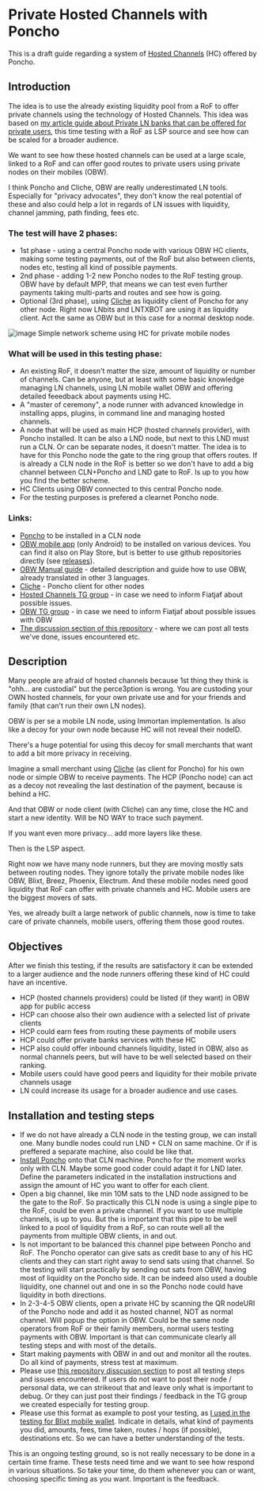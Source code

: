 # Private Hosted Channels with Poncho
This is a draft guide regarding a system of [Hosted Channels](https://fanismichalakis.fr/posts/what-are-hosted-channels/) (HC) offered by Poncho.

## Introduction

The idea is to use the already existing liquidity pool from a RoF to offer private channels using the technology of Hosted Channels. This idea was based on [my article guide about Private LN banks that can be offered for private users](https://darthcoin.substack.com/p/bitcoin-private-banks-over-lightning), this time testing with a RoF as LSP source and see how can be scaled for a broader audience.

We want to see how these hosted channels can be used at a large scale, linked to a RoF and can offer good routes to private users using private nodes on their mobiles (OBW).

I think Poncho and Cliche, OBW are really underestimated LN tools. Especially for "privacy advocates", they don't know the real potential of these and also could help a lot in regards of  LN issues with liquidity, channel jamming, path finding, fees etc.

### The test will have 2 phases:
- 1st phase - using a central Poncho node with various OBW HC clients, making some testing payments, out of the RoF but also between clients, nodes etc, testing all kind of possible payments.
- 2nd phase - adding 1-2 new Poncho nodes to the RoF testing group. OBW have by default MPP, that means we can test even further payments taking multi-parts and routes and see how is going.
- Optional (3rd phase), using [Cliche](https://github.com/nbd-wtf/cliche) as liquidity client of Poncho for any other node. Right now LNbits and LNTXBOT are using it as liquidity client. Act the same as OBW but in this case for a normal desktop node.

![image](https://user-images.githubusercontent.com/56997124/210340892-0f3c4fd7-e5a2-4835-9692-4aa681a9facf.png)
Simple network scheme using HC for private mobile nodes

### What will be used in this testing phase:
- An existing RoF, it doesn't matter the size, amount of liquidity or number of channels. Can be anyone, but at least with some basic knowledge managing LN channels, using LN mobile wallet OBW and offering detailed feeedback about payments using HC.
- A "master of ceremony", a node runner with advanced knowledge in installing apps, plugins, in command line and managing hosted channels.
- A node that will be used as main HCP (hosted channels provider), with Poncho installed. It can be also a LND node, but next to this LND must run a CLN. Or can be separate nodes, it doesn't matter. The idea is to have for this Poncho node the gate to the ring group that offers routes. If is already a CLN node in the RoF is better so we don't have to add a big channel between CLN+Poncho and LND gate to RoF. Is up to you how you find the better scheme.
- HC Clients using OBW connected to this central Poncho node.
- For the testing purposes is prefered a clearnet Poncho node.

### Links:
- [Poncho](https://github.com/nbd-wtf/poncho) to be installed in a CLN node
- [OBW mobile app](https://github.com/nbd-wtf/obw) (only Android) to be installed on various devices. You can find it also on Play Store, but is better to use github repositories directly (see [releases](https://github.com/nbd-wtf/obw/releases)).
- [OBW Manual guide](https://darthcoin.substack.com/p/obw-open-bitcoin-wallet) - detailed description and guide how to use OBW, already translated in other 3 languages.
- [Cliche](https://github.com/nbd-wtf/cliche) - Poncho client for other nodes
- [Hosted Channels TG group](https://t.me/hostedchannels) - in case we need to inform Fiatjaf about possible issues.
- [OBW TG group](https://t.me/openbitcoinwallet) - in case we need to inform Fiatjaf about possible issues with OBW
- [The discussion section of this repository](https://github.com/Darth-Coin/Poncho-OBW-testing/discussions) - where we can post all tests we've done, issues encountered etc.


## Description
Many people are afraid of hosted channels because 1st thing they think is "ohh... are custodial" but the perce3ption is wrong. You are custoding your OWN hosted channels, for your own private use and for your friends and family (that can't run their own LN nodes).

OBW is per se a mobile LN node, using Immortan implementation. Is also like a decoy for your own node because HC will not reveal their nodeID. 

There's a huge potential for using this decoy for small merchants that want to add a bit more privacy in receiving.

Imagine a small merchant using [Cliche](https://github.com/nbd-wtf/cliche) (as client for Poncho) for his own node or simple OBW to receive payments. The HCP (Poncho node) can act as a decoy not revealing the last destination of the payment, because is behind a HC.

And that OBW or node client (with Cliche) can any time, close the HC and start a new identity. Will be NO WAY to trace such payment.

If you want even more privacy... add more layers like these.

Then is the LSP aspect.

Right now we have many node runners, but they are moving mostly sats between routing nodes. They ignore totally the private mobile nodes like OBW, Blixt, Breez, Phoenix, Electrum. And these mobile nodes need good liquidity that RoF can offer with private channels and HC. Mobile users are the biggest movers of sats.

Yes, we already built a large network of public channels, now is time to take care of private channels, mobile users, offering them those good routes.

## Objectives
After we finish this testing, if the results are satisfactory it can be extended to a larger audience and the node runners offering these kind of HC could have an incentive.
- HCP (hosted channels providers) could be listed (if they want) in OBW app for public access
- HCP can choose also their own audience with a selected list of private clients
- HCP could earn fees from routing these payments of mobile users
- HCP could offer private banks services with these HC
- HCP also could offer inbound channels liquidity, listed in OBW, also as normal channels peers, but will have to be well selected based on their ranking.
- Mobile users could have good peers and liquidity for their mobile private channels usage
- LN could increase its usage for a broader audience and use cases.

## Installation and testing steps
- If we do not have already a CLN node in the testing group, we can install one. Many bundle nodes could run LND + CLN on same machine. Or if is preffered a separate machine, also could be like that.
- [Install Poncho](https://github.com/nbd-wtf/poncho) onto that CLN machine. Poncho for the moment works only with CLN. Maybe some good coder could adapt it for LND later. Define the parameters indicated in the installation instructions and assign the amount of HC you want to offer for each client.
- Open a big channel, like min 10M sats to the LND node assigned to be the gate to the RoF. So practically this CLN node is using a single pipe to the RoF, could be even a private channel. If you want to use multiple channels, is up to you. But the is important that this pipe to be well linked to a pool of liquidity from a RoF, so can route well all the payments from multiple OBW clients, in and out.
- Is not important to be balanced this channel pipe between Poncho and RoF. The Poncho operator can give sats as credit base to any of his HC clients and they can start right away to send sats using that channel. So the testing will start practically by sending out sats from OBW, having most of liquidity on the Poncho side. It can be indeed also used a double liquidity, one channel out and one in so the Poncho node could have liquidity in both directions.
- In 2-3-4-5 OBW clients, open a private HC by scanning the QR nodeURI of the Poncho node and add it as hosted channel, NOT as normal channel. Will popup the option in OBW. Could be the same node operators from RoF or their family members, normal users testing payments with OBW. Important is that can communicate clearly all testing steps and with most of the details.
- Start making payments with OBW in and out and monitor all the routes. Do all kind of payments, stress test at maximum.
- Please use [this repository disscusion section](https://github.com/Darth-Coin/Poncho-OBW-testing/discussions/categories/tests) to post all testing steps and issues encountered. If users do not want to post their node / personal data, we can strikeout that and leave only what is important to debug. Or they can just post their findings / feedback in the TG group we created especially for testing group.
- Please use this format as example to post your testing, as [I used in the testing for Blixt mobile wallet](https://github.com/hsjoberg/blixt-wallet/issues/1065).
Indicate in details, what kind of payments you did, amounts, fees, time taken, routes / hops (if possible), destinations etc. So we can have a better understanding of the tests.

This is an ongoing testing ground, so is not really necessary to be done in a certain time frame. These tests need time and we want to see how respond in various situations. So take your time, do them whenever you can or want, choosing specific timing as you want. Important is the feedback.
